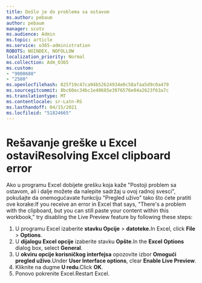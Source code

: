 ```yaml
---
title: Došlo je do problema sa ostavom
ms.author: pebaum
author: pebaum
manager: scotv
ms.audience: Admin
ms.topic: article
ms.service: o365-administration
ROBOTS: NOINDEX, NOFOLLOW
localization_priority: Normal
ms.collection: Adm_O365
ms.custom:
- "9000688"
- "2580"
ms.openlocfilehash: 825f19c47ca94b52624934e0c58afaa5d9c0a479
ms.sourcegitcommit: 8bc60ec34bc1e40685e3976576e04a2623f63a7c
ms.translationtype: MT
ms.contentlocale: sr-Latn-RS
ms.lasthandoff: 04/15/2021
ms.locfileid: "51824665"
---
```

# <a name="resolving-excel-clipboard-error"></a><span data-ttu-id="eae1f-102">Rešavanje greške u Excel ostavi</span><span class="sxs-lookup"><span data-stu-id="eae1f-102">Resolving Excel clipboard error</span></span>

<span data-ttu-id="eae1f-103">Ako u programu Excel dobijete grešku koja kaže "Postoji problem sa ostavom, ali i dalje možete da nalepite sadržaj u ovoj radnoj svesci", pokušajte da onemogućavate funkciju "Pregled uživo" tako što ćete pratiti ove korake:</span><span class="sxs-lookup"><span data-stu-id="eae1f-103">If you receive an error in Excel that says, "There's a problem with the clipboard, but you can still paste your content within this workbook," try disabling the Live Preview feature by following these steps:</span></span>

1. <span data-ttu-id="eae1f-104">U programu Excel izaberite **stavku Opcije**  >  **datoteke.**</span><span class="sxs-lookup"><span data-stu-id="eae1f-104">In Excel, click **File** > **Options**.</span></span>
3. <span data-ttu-id="eae1f-105">U **dijalogu Excel opcije** izaberite stavku **Opšte**.</span><span class="sxs-lookup"><span data-stu-id="eae1f-105">In the **Excel Options** dialog box, select **General**.</span></span>
4. <span data-ttu-id="eae1f-106">U **okviru opcije korisničkog interfejsa** opozovite izbor **Omogući pregled uživo**.</span><span class="sxs-lookup"><span data-stu-id="eae1f-106">Under **User Interface options**, clear **Enable Live Preview**.</span></span>
5. <span data-ttu-id="eae1f-107">Kliknite na dugme **U redu**.</span><span class="sxs-lookup"><span data-stu-id="eae1f-107">Click **OK**.</span></span>
6. <span data-ttu-id="eae1f-108">Ponovo pokrenite Excel.</span><span class="sxs-lookup"><span data-stu-id="eae1f-108">Restart Excel.</span></span>
